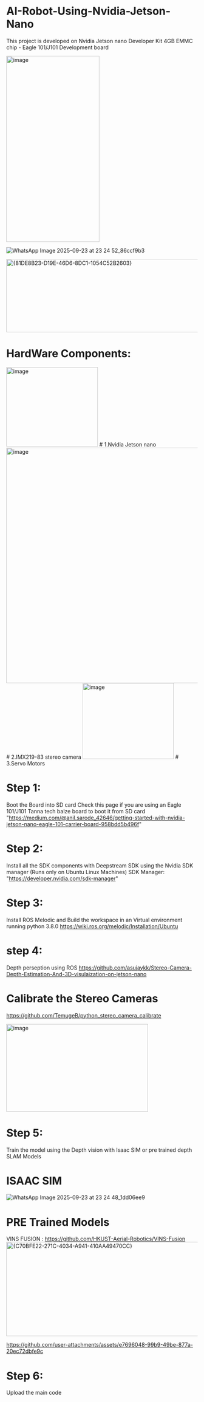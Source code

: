 # AI-Robot-Using-Nvidia-Jetson-Nano
This project is developed on Nvidia Jetson nano Developer Kit 4GB EMMC chip - Eagle 101/J101 Development board

<img width="245" height="490" alt="image" src="https://github.com/user-attachments/assets/fe8dd2c2-b185-4bf8-a441-8183d21ade2a" />

![WhatsApp Image 2025-09-23 at 23 24 52_86ccf9b3](https://github.com/user-attachments/assets/b2585e12-0bca-4667-a3a1-5c2794f8bf36)

<img width="633" height="193" alt="{81DE8B23-D19E-46D6-8DC1-1054C52B2603}" src="https://github.com/user-attachments/assets/95ebf9e9-2809-4a9d-b0fb-5647b35994d0" />






# HardWare Components:
<img width="241" height="209" alt="image" src="https://github.com/user-attachments/assets/0aa8e4cf-9622-4b42-bd5b-2dc8328b6d4f" />
# 1.Nvidia Jetson nano

<img width="960" height="620" alt="image" src="https://github.com/user-attachments/assets/286fb21d-caff-4589-bb0f-27236968f58d" />
# 2.IMX219-83 stereo camera 

<img width="240" height="200" alt="image" src="https://github.com/user-attachments/assets/17298b1d-af17-4b63-8678-c79cf2a68580" />
# 3.Servo Motors




# Step 1:
Boot the Board into SD card 
Check this page if you are using an Eagle 101/J101 Tanna tech balze board to boot it from SD card
"https://medium.com/@anil.sarode_42646/getting-started-with-nvidia-jetson-nano-eagle-101-carrier-board-958bdd5b496f"

# Step 2:
Install all the SDK components with Deepstream SDK using the Nvidia SDK manager (Runs only on Ubuntu Linux Machines)
SDK Manager: "https://developer.nvidia.com/sdk-manager"

# Step 3:
Install ROS Melodic and Build the workspace in an Virtual environment running python 3.8.0
https://wiki.ros.org/melodic/Installation/Ubuntu

# step 4:
Depth perseption using ROS
https://github.com/asujaykk/Stereo-Camera-Depth-Estimation-And-3D-visulaization-on-jetson-nano

# Calibrate the Stereo Cameras
https://github.com/TemugeB/python_stereo_camera_calibrate

<img width="373" height="231" alt="image" src="https://github.com/user-attachments/assets/4ff8eef4-101e-4803-bfad-04051043bfd5" />


# Step 5:
Train the model using the Depth vision with Isaac SIM or pre trained depth SLAM Models

# ISAAC SIM
![WhatsApp Image 2025-09-23 at 23 24 48_1dd06ee9](https://github.com/user-attachments/assets/404f2a30-e300-46ee-8904-8278477324e8)


# PRE Trained Models
VINS FUSION : https://github.com/HKUST-Aerial-Robotics/VINS-Fusion
<img width="512" height="248" alt="{C70BFE22-271C-4034-A941-410AA49470CC}" src="https://github.com/user-attachments/assets/7244fb47-091e-4f96-ac56-fc78f3341031" />


https://github.com/user-attachments/assets/e7696048-99b9-49be-877a-20ec72dbfe9c

# Step 6:

Upload the main code






